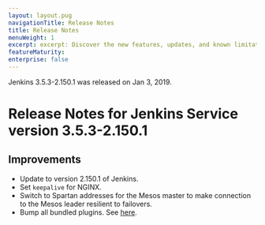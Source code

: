 ```yaml
---
layout: layout.pug
navigationTitle: Release Notes
title: Release Notes
menuWeight: 1
excerpt: excerpt: Discover the new features, updates, and known limitations in this release of the Jenkins Service
featureMaturity:
enterprise: false
---
```


<!-- This source repo for this topic is https://github.com/mesosphere/dcos-jenkins-service -->

 Jenkins 3.5.3-2.150.1 was released on Jan 3, 2019.

# Release Notes for Jenkins Service version 3.5.3-2.150.1

## Improvements
- Update to version 2.150.1 of Jenkins.
- Set `keepalive` for NGINX.
- Switch to Spartan addresses for the Mesos master to make connection to the Mesos leader resilient to failovers.
- Bump all bundled plugins. See [here](https://github.com/mesosphere/dcos-jenkins-service#included-in-this-repo).
